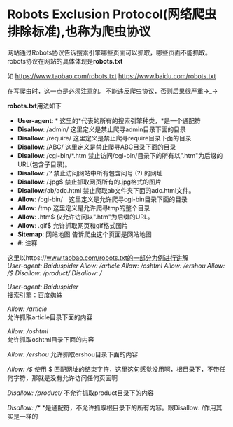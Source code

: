 ﻿# Robots Exclusion Protocol(网络爬虫排除标准),也称为爬虫协议

网站通过Robots协议告诉搜索引擎哪些页面可以抓取，哪些页面不能抓取。
robots协议在网站的具体体现是**robots.txt**

如
https://www.taobao.com/robots.txt
https://www.baidu.com/robots.txt

在写爬虫时，这一点是必须注意的。不能违反爬虫协议，否则后果很严重→_→

**robots.txt**用法如下

* **User-agent**: * 这里的*代表的所有的搜索引擎种类，*是一个通配符
* **Disallow**: /admin/ 这里定义是禁止爬寻admin目录下面的目录
* **Disallow**: /require/ 这里定义是禁止爬寻require目录下面的目录
* **Disallow**: /ABC/ 这里定义是禁止爬寻ABC目录下面的目录
* **Disallow**: /cgi-bin/*.htm 禁止访问/cgi-bin/目录下的所有以".htm"为后缀的URL(包含子目录)。
* **Disallow**: /*?* 禁止访问网站中所有包含问号 (?) 的网址
* **Disallow**: /.jpg$ 禁止抓取网页所有的.jpg格式的图片
* **Disallow**:/ab/adc.html 禁止爬取ab文件夹下面的adc.html文件。
* **Allow**: /cgi-bin/　这里定义是允许爬寻cgi-bin目录下面的目录
* **Allow**: /tmp 这里定义是允许爬寻tmp的整个目录
* **Allow**: .htm$ 仅允许访问以".htm"为后缀的URL。
* **Allow**: .gif$ 允许抓取网页和gif格式图片
* **Sitemap**: 网站地图 告诉爬虫这个页面是网站地图
* #:   注释  


这里以https://www.taobao.com/robots.txt的一部分为例进行讲解  
*User-agent:  Baiduspider
Allow:  /article
Allow:  /oshtml
Allow:  /ershou
Allow: /$
Disallow:  /product/
Disallow:  /*

*User-agent:  Baiduspider*  
搜索引擎：百度蜘蛛

*Allow:  /article*  
允许抓取article目录下面的内容

*Allow:  /oshtml*  
允许抓取oshtml目录下面的内容

*Allow:  /ershou*
允许抓取ershou目录下面的内容

*Allow: /$*
使用 $ 匹配网址的结束字符，这里这句感觉没用啊，根目录下，不带任何字符，那就是没有允许访问任何页面啊

*Disallow:  /product/*
不允许抓取product目录下的内容

*Disallow:  /**
*是通配符，不允许抓取根目录下的所有内容。跟Disallow: /作用其实是一样的



